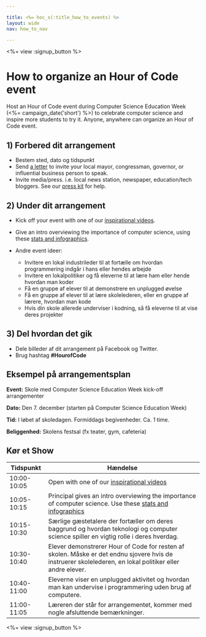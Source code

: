 ```yaml
---

title: <%= hoc_s(:title_how_to_events) %>
layout: wide
nav: how_to_nav

---
```


<%= view :signup_button %>

# How to organize an Hour of Code event

Host an Hour of Code event during Computer Science Education Week (<%= campaign_date('short') %>) to celebrate computer science and inspire more students to try it. Anyone, anywhere can organize an Hour of Code event.

## 1) Forbered dit arrangement

  * Bestem sted, dato og tidspunkt
  * Send [a letter](https://docs.google.com/a/code.org/document/d/1eP41sKW7y0qq_JvkRIgZK8dWYICaGRZ4CCDETXa78wY/edit) to invite your local mayor, congressman, governor, or influential business person to speak.
  * Invite media/press. i.e. local news station, newspaper, education/tech bloggers. See our [press kit](<%= resolve_url('/promote/press-kit') %>) for help.

## 2) Under dit arrangement

  * Kick off your event with one of our [inspirational videos](<%= resolve_url('/promote#videos') %>).
  * Give an intro overviewing the importance of computer science, using these [stats and infographics](<%= resolve_url('/promote/stats') %>).   
      
    
  * Andre event ideer: 
      * Invitere en lokal industrileder til at fortælle om hvordan programmering indgår i hans eller hendes arbejde
      * Invitere en lokalpolitiker og få eleverne til at lære ham eller hende hvordan man koder
      * Få en gruppe af elever til at demonstrere en unplugged øvelse
      * Få en gruppe af elever til at lære skolelederen, eller en gruppe af lærere, hvordan man kode
      * Hvis din skole allerede underviser i kodning, så få eleverne til at vise deres projekter

## 3) Del hvordan det gik

  * Dele billeder af dit arrangement på Facebook og Twitter. 
  * Brug hashtag **#HourofCode**

## Eksempel på arrangementsplan

**Event:** Skole med Computer Science Education Week kick-off arrangementer

**Dato:** Den 7. december (starten på Computer Science Education Week)

**Tid:** I løbet af skoledagen. Formiddags begivenheder. Ca. 1 time.

**Beliggenhed:** Skolens festsal (fx teater, gym, cafeteria)   
  


## Kør et Show

| Tidspunkt   | Hændelse                                                                                                                                                  |
| ----------- | --------------------------------------------------------------------------------------------------------------------------------------------------------- |
| 10:00-10:05 | Open with one of our [inspirational videos](<%= resolve_url('/promote#videos') %>)                                                                          |
| 10:05-10:15 | Principal gives an intro overviewing the importance of computer science. Use these [stats and infographics](<%= resolve_url('/promote/stats') %>)           |
| 10:15-10:30 | Særlige gæstetalere der fortæller om deres baggrund og hvordan teknologi og computer science spiller en vigtig rolle i deres hverdag.                     |
| 10:30-10:40 | Elever demonstrerer Hour of Code for resten af skolen. Måske er det endnu sjovere hvis de instruerer skolelederen, en lokal politiker eller andre elever. |
| 10:40-11:00 | Eleverne viser en unplugged aktivitet og hvordan man kan undervise i programmering uden brug af computere.                                                |
| 11:00-11:05 | Læreren der står for arrangementet, kommer med nogle afsluttende bemærkninger.                                                                            |

<%= view :signup_button %>